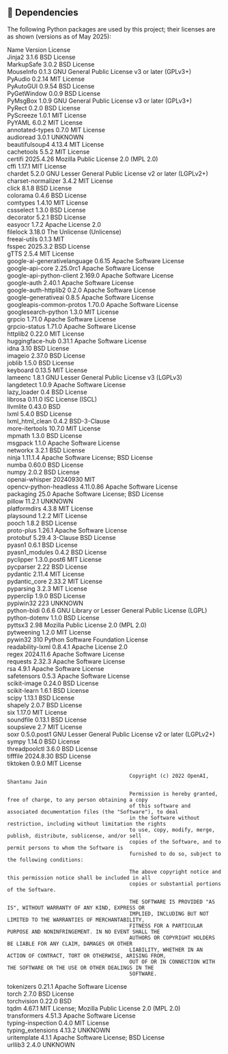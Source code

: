  ## 🚀 Dependencies

The following Python packages are used by this project; their licenses are as shown (versions as of May 2025):
 
 Name                          Version      License                                                                        
 Jinja2                        3.1.6        BSD License                                                                    
 MarkupSafe                    3.0.2        BSD License                                                                    
 MouseInfo                     0.1.3        GNU General Public License v3 or later (GPLv3+)                                
 PyAudio                       0.2.14       MIT License                                                                    
 PyAutoGUI                     0.9.54       BSD License                                                                    
 PyGetWindow                   0.0.9        BSD License                                                                    
 PyMsgBox                      1.0.9        GNU General Public License v3 or later (GPLv3+)                                
 PyRect                        0.2.0        BSD License                                                                    
 PyScreeze                     1.0.1        MIT License                                                                    
 PyYAML                        6.0.2        MIT License                                                                    
 annotated-types               0.7.0        MIT License                                                                    
 audioread                     3.0.1        UNKNOWN                                                                        
 beautifulsoup4                4.13.4       MIT License                                                                    
 cachetools                    5.5.2        MIT License                                                                    
 certifi                       2025.4.26    Mozilla Public License 2.0 (MPL 2.0)                                           
 cffi                          1.17.1       MIT License                                                                    
 chardet                       5.2.0        GNU Lesser General Public License v2 or later (LGPLv2+)                        
 charset-normalizer            3.4.2        MIT License                                                                    
 click                         8.1.8        BSD License                                                                    
 colorama                      0.4.6        BSD License                                                                    
 comtypes                      1.4.10       MIT License                                                                    
 cssselect                     1.3.0        BSD License                                                                    
 decorator                     5.2.1        BSD License                                                                    
 easyocr                       1.7.2        Apache License 2.0                                                             
 filelock                      3.18.0       The Unlicense (Unlicense)                                                      
 freeai-utils                  0.1.3        MIT                                                                            
 fsspec                        2025.3.2     BSD License                                                                    
 gTTS                          2.5.4        MIT License                                                                    
 google-ai-generativelanguage  0.6.15       Apache Software License                                                        
 google-api-core               2.25.0rc1    Apache Software License                                                        
 google-api-python-client      2.169.0      Apache Software License                                                        
 google-auth                   2.40.1       Apache Software License                                                        
 google-auth-httplib2          0.2.0        Apache Software License                                                        
 google-generativeai           0.8.5        Apache Software License                                                        
 googleapis-common-protos      1.70.0       Apache Software License                                                        
 googlesearch-python           1.3.0        MIT License                                                                    
 grpcio                        1.71.0       Apache Software License                                                        
 grpcio-status                 1.71.0       Apache Software License                                                        
 httplib2                      0.22.0       MIT License                                                                    
 huggingface-hub               0.31.1       Apache Software License                                                        
 idna                          3.10         BSD License                                                                    
 imageio                       2.37.0       BSD License                                                                    
 joblib                        1.5.0        BSD License                                                                    
 keyboard                      0.13.5       MIT License                                                                    
 lameenc                       1.8.1        GNU Lesser General Public License v3 (LGPLv3)                                  
 langdetect                    1.0.9        Apache Software License                                                        
 lazy_loader                   0.4          BSD License                                                                    
 librosa                       0.11.0       ISC License (ISCL)                                                             
 llvmlite                      0.43.0       BSD                                                                            
 lxml                          5.4.0        BSD License                                                                    
 lxml_html_clean               0.4.2        BSD-3-Clause                                                                   
 more-itertools                10.7.0       MIT License                                                                    
 mpmath                        1.3.0        BSD License                                                                    
 msgpack                       1.1.0        Apache Software License                                                        
 networkx                      3.2.1        BSD License                                                                    
 ninja                         1.11.1.4     Apache Software License; BSD License                                           
 numba                         0.60.0       BSD License                                                                    
 numpy                         2.0.2        BSD License                                                                    
 openai-whisper                20240930     MIT                                                                            
 opencv-python-headless        4.11.0.86    Apache Software License                                                        
 packaging                     25.0         Apache Software License; BSD License                                           
 pillow                        11.2.1       UNKNOWN                                                                        
 platformdirs                  4.3.8        MIT License                                                                    
 playsound                     1.2.2        MIT License                                                                    
 pooch                         1.8.2        BSD License                                                                    
 proto-plus                    1.26.1       Apache Software License                                                        
 protobuf                      5.29.4       3-Clause BSD License                                                           
 pyasn1                        0.6.1        BSD License                                                                    
 pyasn1_modules                0.4.2        BSD License                                                                    
 pyclipper                     1.3.0.post6  MIT License                                                                    
 pycparser                     2.22         BSD License                                                                    
 pydantic                      2.11.4       MIT License                                                                    
 pydantic_core                 2.33.2       MIT License                                                                    
 pyparsing                     3.2.3        MIT License                                                                    
 pyperclip                     1.9.0        BSD License                                                                    
 pypiwin32                     223          UNKNOWN                                                                        
 python-bidi                   0.6.6        GNU Library or Lesser General Public License (LGPL)                            
 python-dotenv                 1.1.0        BSD License                                                                    
 pyttsx3                       2.98         Mozilla Public License 2.0 (MPL 2.0)                                           
 pytweening                    1.2.0        MIT License                                                                    
 pywin32                       310          Python Software Foundation License                                             
 readability-lxml              0.8.4.1      Apache License 2.0                                                             
 regex                         2024.11.6    Apache Software License                                                        
 requests                      2.32.3       Apache Software License                                                        
 rsa                           4.9.1        Apache Software License                                                        
 safetensors                   0.5.3        Apache Software License                                                        
 scikit-image                  0.24.0       BSD License                                                                    
 scikit-learn                  1.6.1        BSD License                                                                    
 scipy                         1.13.1       BSD License                                                                    
 shapely                       2.0.7        BSD License                                                                    
 six                           1.17.0       MIT License                                                                    
 soundfile                     0.13.1       BSD License                                                                    
 soupsieve                     2.7          MIT License                                                                    
 soxr                          0.5.0.post1  GNU Lesser General Public License v2 or later (LGPLv2+)                        
 sympy                         1.14.0       BSD License                                                                    
 threadpoolctl                 3.6.0        BSD License                                                                    
 tifffile                      2024.8.30    BSD License                                                                    
 tiktoken                      0.9.0        MIT License                                                                    
                                                                                                                           
                                            Copyright (c) 2022 OpenAI, Shantanu Jain                                       
                                                                                                                           
                                            Permission is hereby granted, free of charge, to any person obtaining a copy   
                                            of this software and associated documentation files (the "Software"), to deal  
                                            in the Software without restriction, including without limitation the rights   
                                            to use, copy, modify, merge, publish, distribute, sublicense, and/or sell      
                                            copies of the Software, and to permit persons to whom the Software is          
                                            furnished to do so, subject to the following conditions:                       
                                                                                                                           
                                            The above copyright notice and this permission notice shall be included in all 
                                            copies or substantial portions of the Software.                                
                                                                                                                           
                                            THE SOFTWARE IS PROVIDED "AS IS", WITHOUT WARRANTY OF ANY KIND, EXPRESS OR     
                                            IMPLIED, INCLUDING BUT NOT LIMITED TO THE WARRANTIES OF MERCHANTABILITY,       
                                            FITNESS FOR A PARTICULAR PURPOSE AND NONINFRINGEMENT. IN NO EVENT SHALL THE    
                                            AUTHORS OR COPYRIGHT HOLDERS BE LIABLE FOR ANY CLAIM, DAMAGES OR OTHER         
                                            LIABILITY, WHETHER IN AN ACTION OF CONTRACT, TORT OR OTHERWISE, ARISING FROM,  
                                            OUT OF OR IN CONNECTION WITH THE SOFTWARE OR THE USE OR OTHER DEALINGS IN THE  
                                            SOFTWARE.                                                                      
                                                                                                                           
 tokenizers                    0.21.1       Apache Software License                                                        
 torch                         2.7.0        BSD License                                                                    
 torchvision                   0.22.0       BSD                                                                            
 tqdm                          4.67.1       MIT License; Mozilla Public License 2.0 (MPL 2.0)                              
 transformers                  4.51.3       Apache Software License                                                        
 typing-inspection             0.4.0        MIT License                                                                    
 typing_extensions             4.13.2       UNKNOWN                                                                        
 uritemplate                   4.1.1        Apache Software License; BSD License                                           
 urllib3                       2.4.0        UNKNOWN                                                                        
